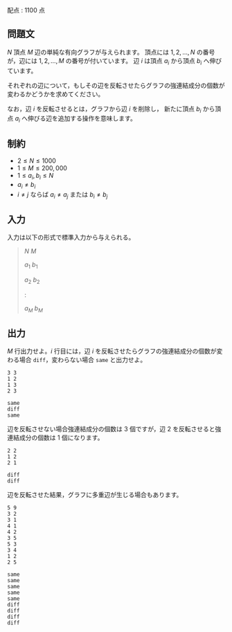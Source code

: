 配点 : $1100$ 点

## 問題文

$N$ 頂点 $M$ 辺の単純な有向グラフが与えられます。
頂点には $1, 2, ..., N$ の番号が，辺には $1, 2, ..., M$ の番号が付いています。
辺 $i$ は頂点 $a_i$ から頂点 $b_i$ へ伸びています。

それぞれの辺について，もしその辺を反転させたらグラフの強連結成分の個数が変わるかどうかを求めてください。

なお，辺 $i$ を反転させるとは，グラフから辺 $i$ を削除し，
新たに頂点 $b_i$ から頂点 $a_i$ へ伸びる辺を追加する操作を意味します。

## 制約

- $2 \leq N \leq 1000$
- $1 \leq M \leq 200,000$
- $1 \leq a_i, b_i \leq N$
- $a_i \neq b_i$
- $i \neq j$ ならば $a_i \neq a_j$ または $b_i \neq b_j$

## 入力

入力は以下の形式で標準入力から与えられる。

> $N$ $M$
> 
> $a_1$ $b_1$
> 
> $a_2$ $b_2$
> 
> $:$
> 
> $a_M$ $b_M$

## 出力

$M$ 行出力せよ。$i$ 行目には，辺 $i$ を反転させたらグラフの強連結成分の個数が変わる場合 `diff`，変わらない場合 `same` と出力せよ。

```input1
3 3
1 2
1 3
2 3
```

```output1
same
diff
same
```

辺を反転させない場合強連結成分の個数は $3$ 個ですが，辺 $2$ を反転させると強連結成分の個数は $1$ 個になります。

```input2
2 2
1 2
2 1
```

```output2
diff
diff
```

辺を反転させた結果，グラフに多重辺が生じる場合もあります。

```input3
5 9
3 2
3 1
4 1
4 2
3 5
5 3
3 4
1 2
2 5
```

```output3
same
same
same
same
same
diff
diff
diff
diff
```